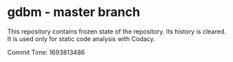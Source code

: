 # gdbm - master branch

This repository contains frozen state of the repository.
Its history is cleared. It is used only for static code
analysis with Codacy.

Commit Time: 1693813486